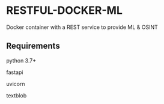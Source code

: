 # RESTFUL-DOCKER-ML
Docker container with a REST service to provide ML &amp; OSINT 

## Requirements
python 3.7+

fastapi

uvicorn

textblob
